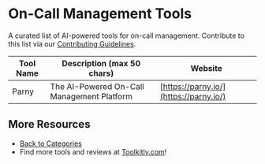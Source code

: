 # On-Call Management Tools

A curated list of AI-powered tools for on-call management. Contribute to this list via our [Contributing Guidelines](../CONTRIBUTING.md).

| Tool Name | Description (max 50 chars) | Website |
|-----------|----------------------------|---------|
| Parny | The AI-Powered On-Call Management Platform | [https://parny.io/](https://parny.io/) |

## More Resources
- [Back to Categories](../README.md)
- Find more tools and reviews at [Toolkitly.com](https://toolkitly.com)!
